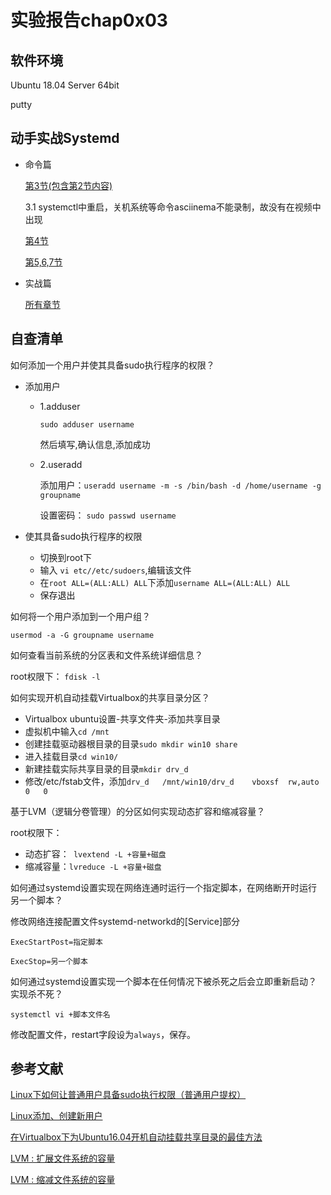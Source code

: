 # 实验报告chap0x03
## 软件环境
Ubuntu 18.04 Server 64bit

putty
## 动手实战Systemd
* 命令篇
  
  [第3节(包含第2节内容)](https://asciinema.org/a/6uCGgml5Q5laQBJSqx3vIgu98)
  
  3.1 systemctl中重启，关机系统等命令asciinema不能录制，故没有在视频中出现

  [第4节](https://asciinema.org/a/ssMxSHHF5PXQBb4xzBzE10B6V)

  [第5,6,7节](https://asciinema.org/a/jHaH7XVa9kVqkwof7IrGoaNiR)
* 实战篇
  
  [所有章节](https://asciinema.org/a/9M4Ei1q5h2SkuS3vQXk7e5TvS)
## 自查清单
如何添加一个用户并使其具备sudo执行程序的权限？
* 添加用户
  
  + 1.adduser

    `sudo adduser username`
  
     然后填写,确认信息,添加成功
  + 2.useradd
    
    添加用户：`useradd username -m -s /bin/bash -d /home/username -g groupname`

    设置密码： `sudo passwd username`
* 使其具备sudo执行程序的权限
   + 切换到root下
   + 输入  `vi etc//etc/sudoers`,编辑该文件
   + 在`root ALL=(ALL:ALL) ALL`下添加`username ALL=(ALL:ALL) ALL`
   + 保存退出

如何将一个用户添加到一个用户组？

`usermod -a -G groupname username`

如何查看当前系统的分区表和文件系统详细信息？

root权限下： `fdisk -l`

如何实现开机自动挂载Virtualbox的共享目录分区？
+ Virtualbox ubuntu设置-共享文件夹-添加共享目录
+ 虚拟机中输入`cd /mnt`
+ 创建挂载驱动器根目录的目录`sudo mkdir win10 share`
+ 进入挂载目录`cd win10/`
+ 新建挂载实际共享目录的目录`mkdir drv_d`
+ 修改/etc/fstab文件，添加`drv_d   /mnt/win10/drv_d    vboxsf  rw,auto 0   0`
  
基于LVM（逻辑分卷管理）的分区如何实现动态扩容和缩减容量？

 root权限下：
* 动态扩容：` lvextend -L +容量+磁盘`
* 缩减容量：`lvreduce -L +容量+磁盘`

如何通过systemd设置实现在网络连通时运行一个指定脚本，在网络断开时运行另一个脚本？

修改网络连接配置文件systemd-networkd的[Service]部分

`ExecStartPost=指定脚本`

`ExecStop=另一个脚本`

如何通过systemd设置实现一个脚本在任何情况下被杀死之后会立即重新启动？实现杀不死？

`systemctl vi +脚本文件名`

修改配置文件，restart字段设为`always`，保存。

## 参考文献
[Linux下如何让普通用户具备sudo执行权限（普通用户提权）](https://blog.csdn.net/u012206617/article/details/100082021)

[Linux添加、创建新用户](https://www.cnblogs.com/zhyantao/p/10582839.html)

[在Virtualbox下为Ubuntu16.04开机自动挂载共享目录的最佳方法](https://www.jb51.net/article/170330.htm)

[LVM : 扩展文件系统的容量](https://www.cnblogs.com/sparkdev/p/10142629.html)

[LVM : 缩减文件系统的容量](https://www.cnblogs.com/sparkdev/p/10213655.html)
